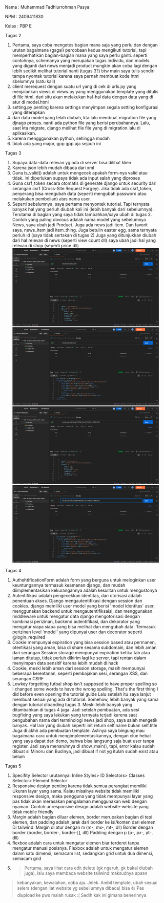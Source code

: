 Nama : Muhammad Fadhlurrohman Pasya

NPM : 2406411830

Kelas : PBP E

Tugas 2

1. Pertama, saya coba mengetes bagian mana saja yang perlu dan dengan urutan bagaimana (gagal)
percobaan kedua mengikuti tutorial, tapi memperhatikan bagian-bagian mana yang saya perlu ganti. seperti contohnya, schemanya yang merupakan tugas individu, dan models yang diganti dari news menjadi product
mungkin akan coba lagi dengan lebih sedikit melihat tutorial nanti (tugas 3?)
btw main saya tulis sendiri tampa nyontek tutorial karena saya pernah membuat kode html sbelumnya (satu kali)
2. client merequest dengan suatu url yang di cek di urls.py yang menjalankan views di views.py yang menggunakan template yang ditulis di file html. dari situ akan melakukan hal-hal data dengan data yang di atur di model.html
3. setting.py penting karena settings menyimpan segala setting konfigurasi yang diterapkan
4. dari data model yang telah diubah, kta lalu membuat migration file yang djnago proses. nanti ada python file yang berisi perubahannya.
Lalu, saat kta migrate, django melihat file file yang di migration lalu di aplikasikan.
5. karena mengggunakan python, sehingga mudah
6. tidak ada yang major, gpp gpp aja sejauh ini

Tugas 3

1. Supaya data-data relevan yg ada di server bisa dilihat klien
2. Karena json lebih mudah dibaca dari xml
3. Guna is_valid() adalah untuk mengecek apakah form-nya valid atau tidak. Ini diperlukan supaya tidak ada input salah yang diproses
4. Guna csrf_token secara otomatis di generate django untuk security dari serangan csrf (Cross-Site Request Forgey). Jika tidak ada csrf_token, penyerang bisa mengubah data (seperti mengubah password atau melakukan pembelian) atas nama user.
5. Seperti sebelumnya, saya pertama menyontek tutorial. Tapi ternyata banyak hal yang perluh diubah kali ini (lebih banyak dari sebelumnya). Terutama di bagian yang saya tidak tambahkan/saya ubah di tugas 2. Contoh yang paling obvious adalah nama model yang sebelumnya News, saya ubah jadi Product. Juga ada news jadi item. Dan favorit saya, news_item jadi item_thing.
Juga betulin easter egg, sama ternyata perluh id (saya tidak sertakan di tugas 2)
Juga yang ditunjukkan diubah dari hal relevan di news (seperti view count dll) saya ubah jadi hal yang relevan di shop (seperti price dll)
![alt text](images_screenshot/json.png)
![alt text](images_screenshot/xml.png)
![alt text](images_screenshot/jsonbyid.png)
![alt text](images_screenshot/xmlbyid.png)

Tugas 4

1. AuthehtificationForm adalah form yang berguna untuk meloginkan user
keuntungannya termasuk keamanan django, dan mudah diimplementasikan
kekurangannya adalah kesulitan untuk mengustonya
2. Autentifikasi adalah pengecekkan identitas, dan otorisasi adalah penentuan akses.
Django mengautentifikasi dengan session dan cookies. django memiliki user model yang berisi 'model identitas' user, menggunakan backend untuk mengautentifiksaisi, dan menggunakan middleware untuk mengatur data
django mengotorisasi dengan kombinasi perizinan, backend autentifikasi, dan dekorator yang mengatur siapa siapa yang bisa melihat dan mengubah data. Termasuk perizinan level 'model' yang dipunyai user dan decorator seperti @login_required
3. Cookie mempunyai expiration yang bisa session based atau permanen, otentikasi yang aman, bisa di share sesama subdomain, dan lebih aman dari serangan
Session storage mempunyai expiration ketika tab atau laman ditutup, tidak perluh dikirim lagi ke server, tapi rentan dalam menyimpan data sensitif karena lebih mudah di hack
4. Cookie, meski lebih aman dari session storage, masih mempunyai beberapa kerentanan, seperti pembajakan sesi, serangan XSS, dan serangan CSRF
5. Lowkey forgetting futbal shop isn't supposed to have proper spelling so I changed some words to have the wrong spelling. That's the first thing I did before even opening the tutorial guide
Lalu setelah itu saya lanjut membuat sesuai yang ada di tutorial. Somehow, lebih banyak yang sama dengan tutorial dibanding tugas 3. Meski lebih banyak yang ditambahkan di tugas 4 juga.
Jadi setelah pembuatan, ada sesi bugfixing yang saya lakukan yang ternyata terjadi karena saat pengubahan nama dari terminologi news jadi shop, saya salah mengetik banyak.
Hal lain yang diubah seperti init return self.name bukan self.title
Juga di akhir ada pembuatan template. Aslinya saya bingung mau bagaimana cara untuk mengimplementasikannya, dengan clue hebat yang saya dapat dari demo, bahwa bisa langsung saja buat user tanpa register.
Jadi saya menaruhnya di show_main(), tapi, error kalau sudah dibuat si Minoru dan Budinya, jadi dibuat if not yg itulah sudah exist atau belum

Tugas 5
1. Specifity Selector urutannya:
   Inline Styles>
   ID Selectors>
   Classes Selector>
   Element Selector
2. Responsive design penting karena tidak semua perangkat memiliki Ukuran layar yang sama. Kalau misalnya website tidak memiliki responsive design, maka pengguna yang tidak mempunyai layar yang pas tidak akan merasakan pengalaman menggunakan web dengan nyaman. Contoh unresponsive design adalah website-website yang tidak mobile friendly
3. Margin adalah bagian diluar elemen, border merupakan bagian di tepi elemen, dan padding adalah jarak dari border ke isi/konten dari elemen
   Di tailwind:
   Margin di atur dengan m (m-<number>, mx-<number>, mt-<number>, dll)
   Border dengan border (border, border-<number>, border-[<value>], dll)
   Padding dengan p (p-<number>, px-<number>, pt-<number>, dll)
4. flexbox adalah cara untuk mengatur elemen biar terderet tanpa mengatur manual posisnya. Flexbox adalah untuk mengatur elemen dalam satu dimensi, semacam list, sedangkan grid untuk dua dimensi, semacam grid
5. >Pertama, saya lihat cara edit delete (gk ngaruh, gk bakal diubah juga), lalu saya membaca website tailwind maksudnya apaan
>kebanyakan, kewalahan, coba aja. Jelek.
>Ambil template, ubah sesuai selera (dengan liat website yg sebeliumnya dibaca)
>bisa 👍
>Pas diupload ke pws malah rusak :(
>Sedih
>kak ini gimana benerinnya